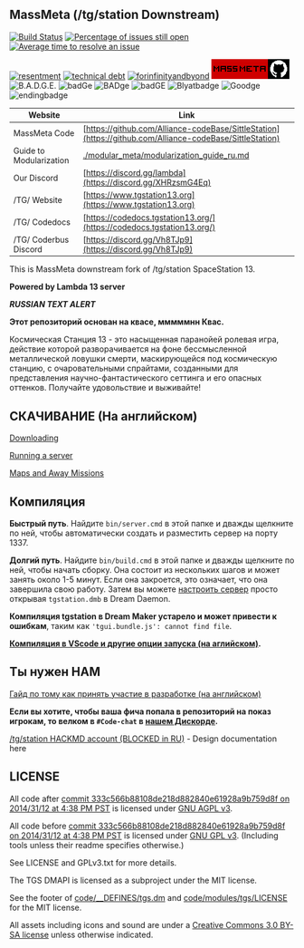 ## MassMeta (/tg/station Downstream)

[![Build Status](https://github.com/Lambda-13/massmeta/workflows/CI%20Suite/badge.svg)](https://github.com/Huz2e/massmeta/actions?query=workflow%3A%22CI+Suite%22)
[![Percentage of issues still open](http://isitmaintained.com/badge/open/Lambda-13/massmeta.svg)](http://isitmaintained.com/project/Lambda-13/massmeta "Percentage of issues still open")
[![Average time to resolve an issue](http://isitmaintained.com/badge/resolution/Lambda-13/massmeta.svg)](http://isitmaintained.com/project/Lambda-13/massmeta "Average time to resolve an issue")

[![resentment](.github/images/badges/built-with-resentment.svg)](.github/images/comics/131-bug-free.png)
[![technical debt](.github/images/badges/contains-technical-debt.svg)](.github/images/comics/106-tech-debt-modified.png)
[![forinfinityandbyond](.github/images/badges/made-in-byond.gif)](https://www.reddit.com/r/SS13/comments/5oplxp/what_is_the_main_problem_with_byond_as_an_engine/dclbu1a)
[![massmetagit](.github/images/badges/massmeta-github.png)](https://youtu.be/rAaBNT-7oS4?si=YiR8JtsMs7e1VApV)
![B.A.D.G.E.](https://forthebadge.com/images/badges/you-didnt-ask-for-this.svg)
![badGe](https://forthebadge.com/images/badges/powered-by-coffee.svg)
![BADge](https://forthebadge.com/images/badges/approved-by-my-mom.svg)
![badGE](https://forthebadge.com/images/badges/it-works-dont-ask-me.svg)
![Blyatbadge](https://forthebadge.com/images/badges/0-percent-optimized.svg)
![Goodge](https://forthebadge.com/images/badges/ctrl-c-ctrl-v.svg)
![endingbadge](https://forthebadge.com/images/badges/works-on-my-machine-1.svg)

| Website                 | Link                                                                            |
| ----------------------- | ------------------------------------------------------------------------------- |
| MassMeta Code           | [https://github.com/Alliance-codeBase/SittleStation](https://github.com/Alliance-codeBase/SittleStation)  |
| Guide to Modularization | [./modular_meta/modularization_guide_ru.md](./massmeta/modularization_guide.md) |
| Our Discord             | [https://discord.gg/lambda](https://discord.gg/XHRzsmG4Eq)                      |
| /TG/ Website            | [https://www.tgstation13.org](https://www.tgstation13.org)                      |
| /TG/ Codedocs           | [https://codedocs.tgstation13.org/](https://codedocs.tgstation13.org/)          |
| /TG/ Coderbus Discord   | [https://discord.gg/Vh8TJp9](https://discord.gg/Vh8TJp9)                        |

This is MassMeta downstream fork of /tg/station SpaceStation 13.

**Powered by Lambda 13 server**

**_RUSSIAN TEXT ALERT_**

**Этот репозиторий основан на квасе, мммммнн Квас.**

Космическая Станция 13 - это насыщенная паранойей ролевая игра, действие которой разворачивается на фоне бессмысленной металлической ловушки смерти, маскирующейся под космическую станцию, с очаровательными спрайтами, созданными для представления научно-фантастического сеттинга и его опасных оттенков. Получайте удовольствие и выживайте!

## СКАЧИВАНИЕ (На английском)

[Downloading](.github/guides/DOWNLOADING.md)

[Running a server](.github/guides/RUNNING_A_SERVER.md)

[Maps and Away Missions](.github/guides/MAPS_AND_AWAY_MISSIONS.md)

## Компиляция

**Быстрый путь**. Найдите `bin/server.cmd` в этой папке и дважды щелкните по ней, чтобы автоматически создать и разместить сервер на порту 1337.

**Долгий путь**. Найдите `bin/build.cmd` в этой папке и дважды щелкните по ней, чтобы начать сборку. Она состоит из нескольких шагов и может занять около 1-5 минут. Если она закроется, это означает, что она завершила свою работу. Затем вы можете [настроить сервер](.github/guides/RUNNING_A_SERVER.md) просто открывая `tgstation.dmb` в Dream Daemon.

**Компиляция tgstation в Dream Maker устарело и может привести к ошибкам**, таким как `'tgui.bundle.js': cannot find file`.

**[Компиляция в VScode и другие опции запуска (на аглийском)](tools/build/README.md).**

## Ты нужен НАМ

[Гайд по тому как принять участие в разработке (на английском)](.github/CONTRIBUTING.md)

**Если вы хотите, чтобы ваша фича попала в репозиторий на показ игрокам, то велком в `#Code-chat` в [нашем Дискорде](https://discord.gg/lambda13).**

[/tg/station HACKMD account (BLOCKED in RU)](https://hackmd.io/@tgstation) - Design documentation here

## LICENSE

All code after [commit 333c566b88108de218d882840e61928a9b759d8f on 2014/31/12 at 4:38 PM PST](https://github.com/tgstation/tgstation/commit/333c566b88108de218d882840e61928a9b759d8f) is licensed under [GNU AGPL v3](https://www.gnu.org/licenses/agpl-3.0.html).

All code before [commit 333c566b88108de218d882840e61928a9b759d8f on 2014/31/12 at 4:38 PM PST](https://github.com/tgstation/tgstation/commit/333c566b88108de218d882840e61928a9b759d8f) is licensed under [GNU GPL v3](https://www.gnu.org/licenses/gpl-3.0.html).
(Including tools unless their readme specifies otherwise.)

See LICENSE and GPLv3.txt for more details.

The TGS DMAPI is licensed as a subproject under the MIT license.

See the footer of [code/\_\_DEFINES/tgs.dm](./code/__DEFINES/tgs.dm) and [code/modules/tgs/LICENSE](./code/modules/tgs/LICENSE) for the MIT license.

All assets including icons and sound are under a [Creative Commons 3.0 BY-SA license](https://creativecommons.org/licenses/by-sa/3.0/) unless otherwise indicated.
